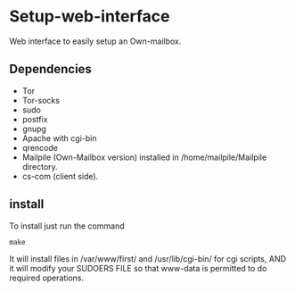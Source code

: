 # Setup-web-interface
Web interface to easily setup an Own-mailbox.

Dependencies
-----
* Tor
* Tor-socks
* sudo
* postfix
* gnupg
* Apache with cgi-bin
* qrencode
* Mailpile (Own-Mailbox version) installed in /home/mailpile/Mailpile directory.
* cs-com (client side).

install
-----
To install just run the command 

    make
    
It will install files in /var/www/first/ and /usr/lib/cgi-bin/ for cgi scripts, AND it will modify your SUDOERS FILE so that www-data is permitted to do required operations.
